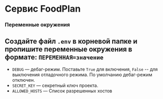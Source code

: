 # Сервис FoodPlan


### Переменные окружения
Создайте файл `.env` в корневой папке и пропишите переменные окружения 
в формате: `ПЕРЕМЕННАЯ=значение`
- 
- `DEBUG` — дебаг-режим. Поставьте `True` для включения, `False` -- для 
выключения отладочного режима. По умолчанию дебаг-режим отключен.
- `SECRET_KEY` — секретный ключ проекта.
- `ALLOWED_HOSTS` — Список разрешенных хостов